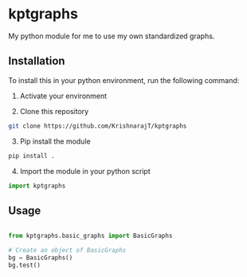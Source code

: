 # kptgraphs

My python module for me to use my own standardized graphs.

## Installation

To install this in your python environment, run the following command:

1. Activate your environment

2. Clone this repository

```bash
git clone https://github.com/KrishnarajT/kptgraphs
```

3. Pip install the module

```bash
pip install .
```

4. Import the module in your python script

```python
import kptgraphs
```

## Usage

```python

from kptgraphs.basic_graphs import BasicGraphs

# Create an object of BasicGraphs
bg = BasicGraphs()
bg.test()
```
